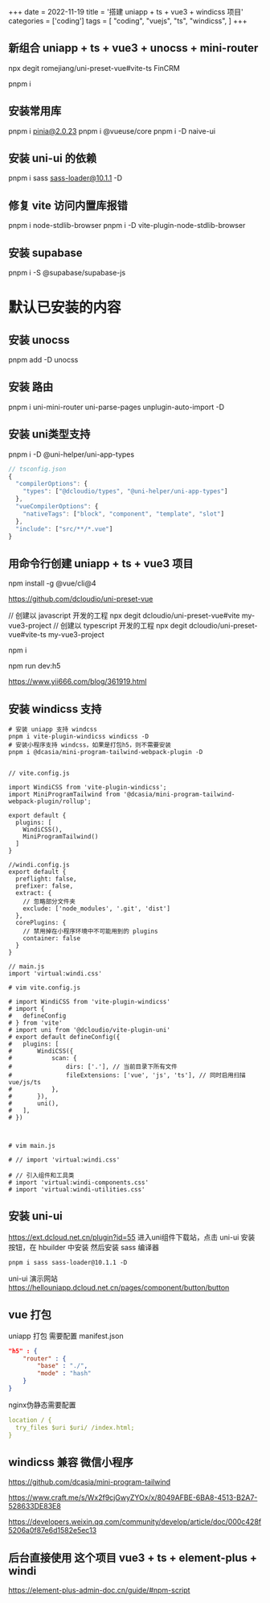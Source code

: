 +++
date = 2022-11-19
title = '搭建 uniapp + ts + vue3 + windicss 项目'
categories = ['coding']
tags = [
    "coding",
    "vuejs",
    "ts",
    "windicss",
]
+++


## 新组合 uniapp + ts + vue3 + unocss + mini-router

npx degit romejiang/uni-preset-vue#vite-ts FinCRM

pnpm i

## 安装常用库
pnpm i pinia@2.0.23
pnpm i @vueuse/core
pnpm i -D naive-ui

## 安装 uni-ui 的依赖
pnpm i sass sass-loader@10.1.1 -D

## 修复 vite 访问内置库报错
pnpm i node-stdlib-browser
pnpm i -D vite-plugin-node-stdlib-browser

## 安装 supabase
pnpm i -S @supabase/supabase-js


#  默认已安装的内容
## 安装 unocss
pnpm add -D unocss

## 安装 路由
pnpm i uni-mini-router uni-parse-pages unplugin-auto-import -D

## 安装 uni类型支持
pnpm i -D @uni-helper/uni-app-types

```js
// tsconfig.json
{
  "compilerOptions": {
    "types": ["@dcloudio/types", "@uni-helper/uni-app-types"]
  },
  "vueCompilerOptions": {
    "nativeTags": ["block", "component", "template", "slot"]
  },
  "include": ["src/**/*.vue"]
}
```
## 用命令行创建 uniapp + ts + vue3 项目

npm install -g @vue/cli@4

https://github.com/dcloudio/uni-preset-vue


// 创建以 javascript 开发的工程
npx degit dcloudio/uni-preset-vue#vite my-vue3-project
// 创建以 typescript 开发的工程
npx degit dcloudio/uni-preset-vue#vite-ts my-vue3-project

npm i 

npm run dev:h5


https://www.yii666.com/blog/361919.html


## 安装 windicss 支持
```shell
# 安装 uniapp 支持 windcss
pnpm i vite-plugin-windicss windicss -D
# 安装小程序支持 windcss，如果是打包h5，则不需要安装
pnpm i @dcasia/mini-program-tailwind-webpack-plugin -D


// vite.config.js

import WindiCSS from 'vite-plugin-windicss';
import MiniProgramTailwind from '@dcasia/mini-program-tailwind-webpack-plugin/rollup';

export default {
  plugins: [
    WindiCSS(),
    MiniProgramTailwind()
  ]
}

//windi.config.js
export default {
  preflight: false,
  prefixer: false,
  extract: {
    // 忽略部分文件夹
    exclude: ['node_modules', '.git', 'dist']
  },
  corePlugins: {
    // 禁用掉在小程序环境中不可能用到的 plugins
    container: false
  }
}

// main.js
import 'virtual:windi.css'

# vim vite.config.js

# import WindiCSS from 'vite-plugin-windicss'
# import {
# 	defineConfig
# } from 'vite'
# import uni from '@dcloudio/vite-plugin-uni'
# export default defineConfig({
# 	plugins: [
# 		WindiCSS({
# 			scan: {
# 				dirs: ['.'], // 当前目录下所有文件
# 				fileExtensions: ['vue', 'js', 'ts'], // 同时启用扫描vue/js/ts
# 			},
# 		}),
# 		uni(),
# 	],
# })



# vim main.js 

# // import 'virtual:windi.css'

# // 引入组件和工具类
# import 'virtual:windi-components.css'
# import 'virtual:windi-utilities.css'
```

## 安装 uni-ui

https://ext.dcloud.net.cn/plugin?id=55
进入uni组件下载站，点击 uni-ui 安装按钮，在 hbuilder 中安装
然后安装 sass 编译器
```shell
pnpm i sass sass-loader@10.1.1 -D

```
uni-ui 演示网站
https://hellouniapp.dcloud.net.cn/pages/component/button/button


## vue 打包

uniapp 打包 需要配置 manifest.json
```json
"h5" : {
    "router" : {
        "base" : "./",
        "mode" : "hash"
    }
}
```

nginx伪静态需要配置

```yaml
location / {
  try_files $uri $uri/ /index.html;
}
```

## windicss 兼容 微信小程序
https://github.com/dcasia/mini-program-tailwind

https://www.craft.me/s/Wx2f9cjGwyZYOx/x/8049AFBE-6BA8-4513-B2A7-528633DE83E8

https://developers.weixin.qq.com/community/develop/article/doc/000c428f5206a0f87e6d1582e5ec13

## 后台直接使用 这个项目 vue3 + ts + element-plus + windi
https://element-plus-admin-doc.cn/guide/#npm-script
